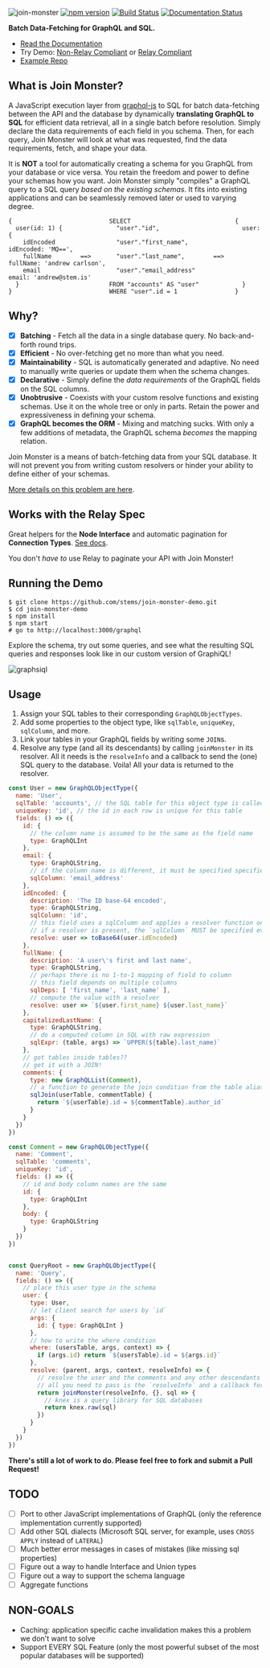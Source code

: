 <!-- Use fully qualified URL for the images so they'll also be visible from the NPM page too -->
![join-monster](https://raw.githubusercontent.com/stems/join-monster/master/docs/img/join_monster.png)
[![npm version](https://badge.fury.io/js/join-monster.svg)](https://badge.fury.io/js/join-monster) [![Build Status](https://travis-ci.org/stems/join-monster.svg?branch=master)](https://travis-ci.org/stems/join-monster) [![Documentation Status](https://readthedocs.org/projects/join-monster/badge/?version=latest)](http://join-monster.readthedocs.io/en/latest/?badge=latest)

**Batch Data-Fetching for GraphQL and SQL.**
- [Read the Documentation](http://join-monster.readthedocs.io/en/latest/)
- Try Demo: [Non-Relay Compliant](https://join-monster.herokuapp.com/graphql?query=%7B%20users%20%7B%20%0A%20%20id%2C%20fullName%2C%20email%0A%20%20posts%20%7B%20id%2C%20body%20%7D%0A%7D%7D) or [Relay Compliant](https://join-monster.herokuapp.com/graphql-relay?query=%7B%0A%20%20node(id%3A%20%22VXNlcjoy%22)%20%7B%0A%20%20%20%20...%20on%20User%20%7B%20id%2C%20fullName%20%7D%0A%20%20%7D%0A%20%20user(id%3A%202)%20%7B%0A%20%20%20%20id%0A%20%20%20%20fullName%0A%20%20%20%20posts(first%3A%202%2C%20after%3A%20%22eyJpZCI6NDh9%22)%20%7B%0A%20%20%20%20%20%20pageInfo%20%7B%0A%20%20%20%20%20%20%20%20hasNextPage%0A%20%20%20%20%20%20%20%20startCursor%0A%20%20%20%20%20%20%20%20endCursor%0A%20%20%20%20%20%20%7D%0A%20%20%20%20%20%20edges%20%7B%0A%20%20%20%20%20%20%20%20cursor%0A%20%20%20%20%20%20%20%20node%20%7B%0A%20%20%20%20%20%20%20%20%20%20id%0A%20%20%20%20%20%20%20%20%20%20body%0A%20%20%20%20%20%20%20%20%20%20comments%20(first%3A%203)%20%7B%0A%20%20%20%20%20%20%20%20%20%20%20%20pageInfo%20%7B%20hasNextPage%20%7D%0A%20%20%20%20%20%20%20%20%20%20%20%20edges%20%7B%0A%20%20%20%20%20%20%20%20%20%20%20%20%20%20node%20%7B%20id%2C%20body%20%7D%0A%20%20%20%20%20%20%20%20%20%20%20%20%7D%0A%20%20%20%20%20%20%20%20%20%20%7D%0A%20%20%20%20%20%20%20%20%7D%0A%20%20%20%20%20%20%7D%0A%20%20%20%20%7D%0A%20%20%7D%0A%7D%0A)
- [Example Repo](https://github.com/stems/join-monster-demo)

## What is Join Monster?

A JavaScript execution layer from [graphql-js](https://github.com/graphql/graphql-js) to SQL for batch data-fetching between the API and the database by dynamically **translating GraphQL to SQL** for efficient data retrieval, all in a single batch before resolution. Simply declare the data requirements of each field in you schema. Then, for each query, Join Monster will look at what was requested, find the data requirements, fetch, and shape your data.


It is **NOT** a tool for automatically creating a schema for you GraphQL from your database or vice versa. You retain the freedom and power to define your schemas how you want. Join Monster simply "compiles" a GraphQL query to a SQL query *based on the existing schemas*. It fits into existing applications and can be seamlessly removed later or used to varying degree.

```
{                           SELECT                             {
  user(id: 1) {               "user"."id",                       user: {
    idEncoded                 "user"."first_name",                 idEncoded: 'MQ==',
    fullName        ==>       "user"."last_name",        ==>       fullName: 'andrew carlson',
    email                     "user"."email_address"               email: 'andrew@stem.is'
  }                         FROM "accounts" AS "user"            }
}                           WHERE "user".id = 1                }
```

## Why?

- [X] **Batching** - Fetch all the data in a single database query. No back-and-forth round trips.
- [X] **Efficient** - No over-fetching get no more than what you need.
- [X] **Maintainability** - SQL is automatically generated and adaptive. No need to manually write queries or update them when the schema changes.
- [X] **Declarative** - Simply define the *data requirements* of the GraphQL fields on the SQL columns.
- [X] **Unobtrusive** - Coexists with your custom resolve functions and existing schemas. Use it on the whole tree or only in parts. Retain the power and expressiveness in defining your schema.
- [X] **GraphQL becomes the ORM** - Mixing and matching sucks. With only a few additions of metadata, the GraphQL schema *becomes* the mapping relation.

Join Monster is a means of batch-fetching data from your SQL database. It will not prevent you from writing custom resolvers or hinder your ability to define either of your schemas.

[More details on this problem are here](http://join-monster.readthedocs.io/en/latest/problem/).

## Works with the Relay Spec

Great helpers for the **Node Interface** and automatic pagination for **Connection Types**. [See docs](http://join-monster.readthedocs.io/en/latest/relay/).

You don't *have to* use Relay to paginate your API with Join Monster!

## Running the Demo

```shell
$ git clone https://github.com/stems/join-monster-demo.git
$ cd join-monster-demo
$ npm install
$ npm start
# go to http://localhost:3000/graphql
```

Explore the schema, try out some queries, and see what the resulting SQL queries and responses look like in our custom version of GraphiQL!

![graphsiql](https://raw.githubusercontent.com/stems/join-monster/master/docs/img/graphsiql.png)

## Usage

1. Assign your SQL tables to their corresponding `GraphQLObjectTypes`.
2. Add some properties to the object type, like `sqlTable`, `uniqueKey`, `sqlColumn`, and more.
3. Link your tables in your GraphQL fields by writing some `JOIN`s.
4. Resolve any type (and all its descendants) by calling `joinMonster` in its resolver. All it needs is the `resolveInfo` and a callback to send the (one) SQL query to the database. Voila! All your data is returned to the resolver.

```javascript
const User = new GraphQLObjectType({
  name: 'User',
  sqlTable: 'accounts', // the SQL table for this object type is called "accounts"
  uniqueKey: 'id', // the id in each row is unique for this table
  fields: () => ({
    id: {
      // the column name is assumed to be the same as the field name
      type: GraphQLInt
    },
    email: {
      type: GraphQLString,
      // if the column name is different, it must be specified specified
      sqlColumn: 'email_address'
    },
    idEncoded: {
      description: 'The ID base-64 encoded',
      type: GraphQLString,
      sqlColumn: 'id',
      // this field uses a sqlColumn and applies a resolver function on the value
      // if a resolver is present, the `sqlColumn` MUST be specified even if it is the same name as the field
      resolve: user => toBase64(user.idEncoded)
    },
    fullName: {
      description: 'A user\'s first and last name',
      type: GraphQLString,
      // perhaps there is no 1-to-1 mapping of field to column
      // this field depends on multiple columns
      sqlDeps: [ 'first_name', 'last_name' ],
      // compute the value with a resolver
      resolve: user => `${user.first_name} ${user.last_name}`
    },
    capitalizedLastName: {
      type: GraphQLString,
      // do a computed column in SQL with raw expression
      sqlExpr: (table, args) => `UPPER(${table}.last_name)`
    },
    // got tables inside tables??
    // get it with a JOIN!
    comments: {
      type: new GraphQLList(Comment),
      // a function to generate the join condition from the table aliases
      sqlJoin(userTable, commentTable) {
        return `${userTable}.id = ${commentTable}.author_id`
      }
    }
  })
})

const Comment = new GraphQLObjectType({
  name: 'Comment',
  sqlTable: 'comments',
  uniqueKey: 'id',
  fields: () => ({
    // id and body column names are the same
    id: {
      type: GraphQLInt
    },
    body: {
      type: GraphQLString
    }
  })
})


const QueryRoot = new GraphQLObjectType({
  name: 'Query',
  fields: () => ({
    // place this user type in the schema
    user: {
      type: User,
      // let client search for users by `id`
      args: {
        id: { type: GraphQLInt }
      },
      // how to write the where condition
      where: (usersTable, args, context) => {
        if (args.id) return `${usersTable}.id = ${args.id}`
      },
      resolve: (parent, args, context, resolveInfo) => {
        // resolve the user and the comments and any other descendants in a single request and return the data!
        // all you need to pass is the `resolveInfo` and a callback for querying the database
        return joinMonster(resolveInfo, {}, sql => {
          // knex is a query library for SQL databases
          return knex.raw(sql)
        })
      }
    }
  })
})
```

**There's still a lot of work to do. Please feel free to fork and submit a Pull Request!**

## TODO

- [ ] Port to other JavaScript implementations of GraphQL (only the reference implementation currently supported)
- [ ] Add other SQL dialects (Microsoft SQL server, for example, uses `CROSS APPLY` instead of `LATERAL`)
- [ ] Much better error messages in cases of mistakes (like missing sql properties)
- [ ] Figure out a way to handle Interface and Union types
- [ ] Figure out a way to support the schema language
- [ ] Aggregate functions

## NON-GOALS

- Caching: application specific cache invalidation makes this a problem we don't want to solve
- Support EVERY SQL Feature (only the most powerful subset of the most popular databases will be supported)

